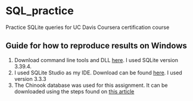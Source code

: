# SQL_practice
Practice SQLite queries for UC Davis Coursera certification course

## Guide for how to reproduce results on Windows
1. Download command line tools and DLL [here](https://www.sqlite.org/download.html). I used SQLite version 3.39.4.
2. I used SQLite Studio as my IDE. Download can be found [here](https://sqlitestudio.pl/). I used version 3.3.3
3. The Chinook database was used for this assignment. It can be downloaded using the steps found on [this article](https://database.guide/2-sample-databases-sqlite/)
